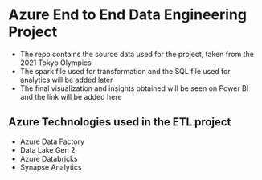 # **Azure End to End Data Engineering Project**

- The repo contains the source data used for the project, taken from the 2021 Tokyo Olympics
- The spark file used for transformation and the SQL file used for analytics will be added later
- The final visualization and insights obtained will be seen on Power BI and the link will be added here

## Azure Technologies used in the ETL project 

- Azure Data Factory
- Data Lake Gen 2
- Azure Databricks
- Synapse Analytics 
  
